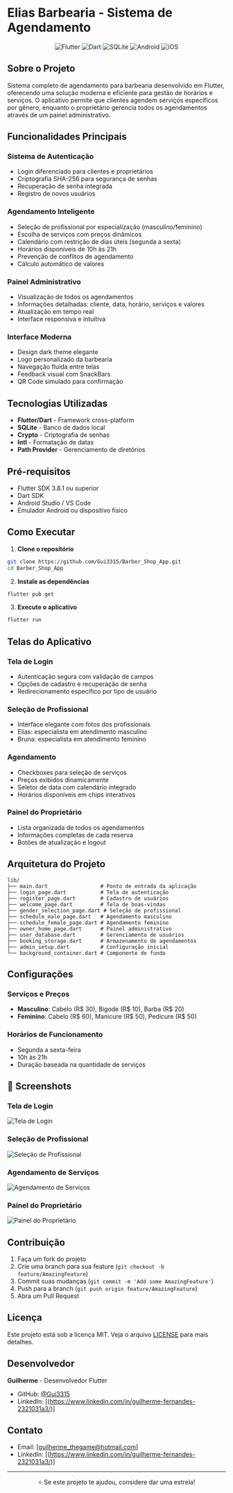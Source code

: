 # Elias Barbearia - Sistema de Agendamento

<div align="center">
  <img src="https://img.shields.io/badge/Flutter-02569B?style=for-the-badge&logo=flutter&logoColor=white" alt="Flutter">
  <img src="https://img.shields.io/badge/Dart-0175C2?style=for-the-badge&logo=dart&logoColor=white" alt="Dart">
  <img src="https://img.shields.io/badge/SQLite-07405E?style=for-the-badge&logo=sqlite&logoColor=white" alt="SQLite">
  <img src="https://img.shields.io/badge/Android-3DDC84?style=for-the-badge&logo=android&logoColor=white" alt="Android">
  <img src="https://img.shields.io/badge/iOS-000000?style=for-the-badge&logo=ios&logoColor=white" alt="iOS">
</div>

## Sobre o Projeto

Sistema completo de agendamento para barbearia desenvolvido em Flutter, oferecendo uma solução moderna e eficiente para gestão de horários e serviços. O aplicativo permite que clientes agendem serviços específicos por gênero, enquanto o proprietário gerencia todos os agendamentos através de um painel administrativo.

## Funcionalidades Principais

### Sistema de Autenticação
- Login diferenciado para clientes e proprietários
- Criptografia SHA-256 para segurança de senhas
- Recuperação de senha integrada
- Registro de novos usuários

### Agendamento Inteligente
- Seleção de profissional por especialização (masculino/feminino)
- Escolha de serviços com preços dinâmicos
- Calendário com restrição de dias úteis (segunda a sexta)
- Horários disponíveis de 10h às 21h
- Prevenção de conflitos de agendamento
- Cálculo automático de valores

### Painel Administrativo
- Visualização de todos os agendamentos
- Informações detalhadas: cliente, data, horário, serviços e valores
- Atualização em tempo real
- Interface responsiva e intuitiva

### Interface Moderna
- Design dark theme elegante
- Logo personalizado da barbearia
- Navegação fluida entre telas
- Feedback visual com SnackBars
- QR Code simulado para confirmação

##  Tecnologias Utilizadas

- **Flutter/Dart** - Framework cross-platform
- **SQLite** - Banco de dados local
- **Crypto** - Criptografia de senhas
- **Intl** - Formatação de datas
- **Path Provider** - Gerenciamento de diretórios

## Pré-requisitos

- Flutter SDK 3.8.1 ou superior
- Dart SDK
- Android Studio / VS Code
- Emulador Android ou dispositivo físico

## Como Executar

1. **Clone o repositório**
```bash
git clone https://github.com/Gui3315/Barber_Shop_App.git
cd Barber_Shop_App
```

2. **Instale as dependências**
```bash
flutter pub get
```

3. **Execute o aplicativo**
```bash
flutter run
```

## Telas do Aplicativo

### Tela de Login
- Autenticação segura com validação de campos
- Opções de cadastro e recuperação de senha
- Redirecionamento específico por tipo de usuário

### Seleção de Profissional
- Interface elegante com fotos dos profissionais
- Elias: especialista em atendimento masculino
- Bruna: especialista em atendimento feminino

### Agendamento
- Checkboxes para seleção de serviços
- Preços exibidos dinamicamente
- Seletor de data com calendário integrado
- Horários disponíveis em chips interativos

### Painel do Proprietário
- Lista organizada de todos os agendamentos
- Informações completas de cada reserva
- Botões de atualização e logout

## Arquitetura do Projeto

```
lib/
├── main.dart                 # Ponto de entrada da aplicação
├── login_page.dart           # Tela de autenticação
├── register_page.dart        # Cadastro de usuários
├── welcome_page.dart         # Tela de boas-vindas
├── gender_selection_page.dart # Seleção de profissional
├── schedule_male_page.dart   # Agendamento masculino
├── schedule_female_page.dart # Agendamento feminino
├── owner_home_page.dart      # Painel administrativo
├── user_database.dart        # Gerenciamento de usuários
├── booking_storage.dart      # Armazenamento de agendamentos
├── admin_setup.dart          # Configuração inicial
└── background_container.dart # Componente de fundo
```

## Configurações

### Serviços e Preços
- **Masculino**: Cabelo (R$ 30), Bigode (R$ 10), Barba (R$ 20)
- **Feminino**: Cabelo (R$ 60), Manicure (R$ 50), Pedicure (R$ 50)

### Horários de Funcionamento
- Segunda a sexta-feira
- 10h às 21h
- Duração baseada na quantidade de serviços

## 📸 Screenshots

### Tela de Login
![Tela de Login](screenshots/Login%20page.jpeg)

### Seleção de Profissional
![Seleção de Profissional](screenshots/Select%20professional%20page.jpeg)

### Agendamento de Serviços
![Agendamento de Serviços](screenshots/Services%20page.jpeg)

### Painel do Proprietário
![Painel do Proprietário](screenshots/Owner%20page.jpeg)


## Contribuição

1. Faça um fork do projeto
2. Crie uma branch para sua feature (`git checkout -b feature/AmazingFeature`)
3. Commit suas mudanças (`git commit -m 'Add some AmazingFeature'`)
4. Push para a branch (`git push origin feature/AmazingFeature`)
5. Abra um Pull Request

## Licença

Este projeto está sob a licença MIT. Veja o arquivo [LICENSE](LICENSE) para mais detalhes.

## Desenvolvedor

**Guilherme** - Desenvolvedor Flutter

- GitHub: [@Gui3315](https://github.com/Gui3315)
- LinkedIn: [(https://www.linkedin.com/in/guilherme-fernandes-2321031a3/)]

## Contato

- Email: [guilherme_thegame@hotmail.com]
- LinkedIn: [(https://www.linkedin.com/in/guilherme-fernandes-2321031a3/)]

---

<div align="center">
  <p>⭐ Se este projeto te ajudou, considere dar uma estrela!</p>
</div>
